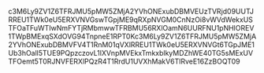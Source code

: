 c3M6Ly9ZV1Z6TFRJMU5pMW5ZMjA2YVhONExubDBMVEUzTVRjd09UUTJRREU1TWk0eU5ERXVNVGswTGpjME9qRXpNVGM0CnNzOi8vWVdWekxUSTFOaTFuWTIwNmFYTjRMbmwwTFRBMU56RXlOamN6UURFNU1pNHlOREV1TWpBMExqSXdOVG94TnpneE1RPT0Kc3M6Ly9ZV1Z6TFRJMU5pMW5ZMjA2YVhONExubDBMVFV4T1RnM01qVXlRREU1TWk0eU5ERXVNVGt6TGpJME1Ub3hOall5TUE9PQpzczovL1lXVnpMVEkxTmkxblkyMDZhWE40TG5sMExUVTFOemt5T0RJNVFERXlPQzR4T1RrdU1UVXhMakV6TlRveE16ZzBOQT09
